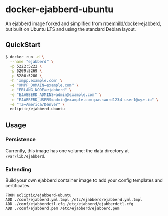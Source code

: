 # docker-ejabberd-ubuntu

An ejabberd image forked and simplified from [rroemhild/docker-ejabberd](https://github.com/rroemhild/docker-ejabberd), but built on Ubuntu LTS and using the standard Debian layout.

## QuickStart

```sh
$ docker run -d \
  --name "ejabberd" \
  -p 5222:5222 \
  -p 5269:5269 \
  -p 5280:5280 \
  -h 'xmpp.example.com' \
  -e "XMPP_DOMAIN=example.com" \
  -e "ERLANG_NODE=ejabberd" \
  -e "EJABBERD_ADMINS=admin@example.com" \
  -e "EJABBERD_USERS=admin@example.com:password1234 user1@xyz.io" \
  -e "TZ=America/Denver" \
  ecliptic/ejabberd-ubuntu
```

## Usage

### Persistence

Currently, this image has one volume: the data directory at `/var/lib/ejabberd`.

### Extending

Build your own ejabberd container image to add your config templates and certificates.

```docker
FROM ecliptic/ejabberd-ubuntu
ADD ./conf/ejabberd.yml.tmpl /etc/ejabberd/ejabberd.yml.tmpl
ADD ./conf/ejabberdctl.cfg /etc/ejabberd/ejabberdctl.cfg
ADD ./conf/ejabberd.pem /etc/ejabberd/ejabberd.pem
```
